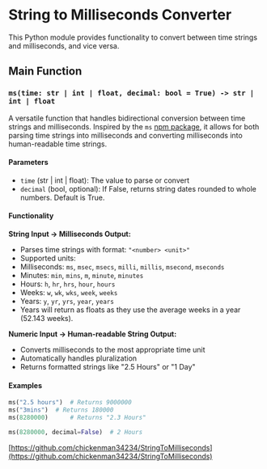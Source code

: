 # String to Milliseconds Converter

This Python module provides functionality to convert between time strings and milliseconds, and vice versa.

## Main Function

### `ms(time: str | int | float, decimal: bool = True) -> str | int | float`

A versatile function that handles bidirectional conversion between time strings and milliseconds. Inspired by the `ms` [npm package](https://www.npmjs.com/package/ms), it allows for both parsing time strings into milliseconds and converting milliseconds into human-readable time strings.

#### Parameters

- `time` (str | int | float): The value to parse or convert
- `decimal` (bool, optional): If False, returns string dates rounded to whole numbers. Default is True.

#### Functionality

**String Input → Milliseconds Output:**

- Parses time strings with format: `"<number> <unit>"`
- Supported units:
- Milliseconds: `ms`, `msec`, `msecs`, `milli`, `millis`, `msecond`, `mseconds`
- Minutes: `min`, `mins`, `m`, `minute`, `minutes`
- Hours: `h`, `hr`, `hrs`, `hour`, `hours`
- Weeks: `w`, `wk`, `wks`, `week`, `weeks`
- Years: `y`, `yr`, `yrs`, `year`, `years`
- Years will return as floats as they use the average weeks in a year (52.143 weeks).

**Numeric Input → Human-readable String Output:**

- Converts milliseconds to the most appropriate time unit
- Automatically handles pluralization
- Returns formatted strings like "2.5 Hours" or "1 Day"

#### Examples

```python
ms("2.5 hours")  # Returns 9000000
ms("3mins")  # Returns 180000
ms(8280000)      # Returns "2.3 Hours"

ms(8280000, decimal=False)  # 2 Hours
```
[https://github.com/chickenman34234/StringToMilliseconds](https://github.com/chickenman34234/StringToMilliseconds)